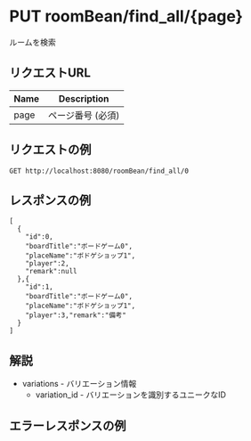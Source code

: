 # PUT roomBean/find_all/{page}

ルームを検索

## リクエストURL

| Name         | Description                      |
|--------------|----------------------------------|
| page   | ページ番号 (必須)         |

## リクエストの例

`GET http://localhost:8080/roomBean/find_all/0`  

## レスポンスの例

```
[
  {
    "id":0,
    "boardTitle":"ボードゲーム0",
    "placeName":"ボドゲショップ1",
    "player":2,
    "remark":null
  },{
    "id":1,
    "boardTitle":"ボードゲーム0",
    "placeName":"ボドゲショップ1",
    "player":3,"remark":"備考"
  }
]
```

## 解説

* variations - バリエーション情報
  * variation_id - バリエーションを識別するユニークなID

## エラーレスポンスの例